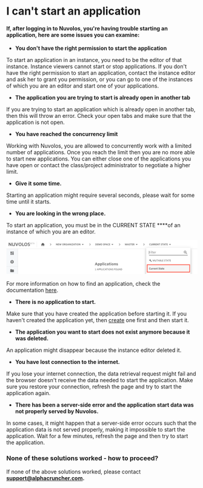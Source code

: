 # I can't start an application

#### If, after logging in to Nuvolos, you're having trouble starting an application, here are some issues you can examine:

* **You don't have the right permission to start the application**

To start an application in an instance, you need to be the editor of that instance. Instance viewers cannot start or stop applications. If you don't have the right permission to start an application, contact the instance editor and ask her to grant you permission, or you can go to one of the instances of which you are an editor and start one of your applications.

* **The application you are trying to start is already open in another tab**

If you are trying to start an application which is already open in another tab, then this will throw an error. Check your open tabs and make sure that the application is not open.

* **You have reached the concurrency limit**

Working with Nuvolos, you are allowed to concurrently work with a limited number of applications. Once you reach the limit then you are no more able to start new applications. You can either close one of the applications you have open or contact the class/project administrator to negotiate a higher limit.

* **Give it some time.**

Starting an application might require several seconds, please wait for some time until it starts.

* **You are looking in the wrong place.**

To start an application, you must be in the CURRENT STATE ****of an instance of which you are an editor. 

![](../../.gitbook/assets/screen-shot-2020-06-11-at-9.25.56-am%20%281%29.png)

For more information on how to find an application, check the documentation [here](../../actions/find-objects-in-nuvolos/find-an-application.md).

* **There is no application to start.**

Make sure that you have created the application before starting it. If you haven't created the application yet, then [create](../../actions/instance-management/create-an-application.md) one first and then start it.

* **The application you want to start does not exist anymore because it was deleted.**

An application might disappear because the instance editor deleted it.

* **You have lost connection to the internet.**

If you lose your internet connection, the data retrieval request might fail and the browser doesn't receive the data needed to start the application. Make sure you restore your connection,  refresh the page and try to start the application again.

* **There has been a server-side error and the application start data was not properly served by Nuvolos.**

In some cases, it might happen that a server-side error occurs such that the application data is not served properly, making it impossible to start the application. Wait for a few minutes, refresh the page and then try to start the application.  


### None of these solutions worked - how to proceed?

If none of the above solutions worked, please contact **support@alphacruncher.com.**

